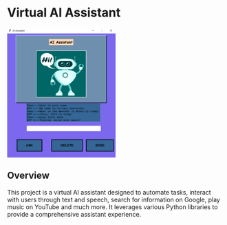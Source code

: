 # Virtual AI Assistant
<a target="blank"><img align="center" src="https://github.com/Nikki-ta/AI_assistant/blob/main/bot.png" height="300" width="50%"></a>

## Overview
This project is a virtual AI assistant designed to automate tasks, interact with users through text and speech, search for information on Google, play music on YouTube and much more. It leverages various Python libraries to provide a comprehensive assistant experience.

